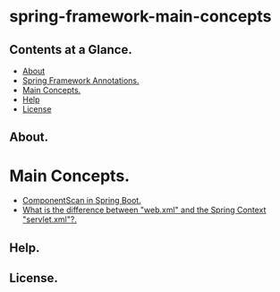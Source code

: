 # spring-framework-main-concepts

## Contents at a Glance.
* [About](#about)
* [Spring Framework Annotations.](#spring-framework-annotations)
* [Main Concepts.](#main-concepts)
* [Help](#help)
* [License](#license)










## About.




















# Main Concepts.
* [ComponentScan in Spring Boot.]()
* [What is the difference between "web.xml" and the Spring Context "servlet.xml"?.]()








## Help.










## License.
